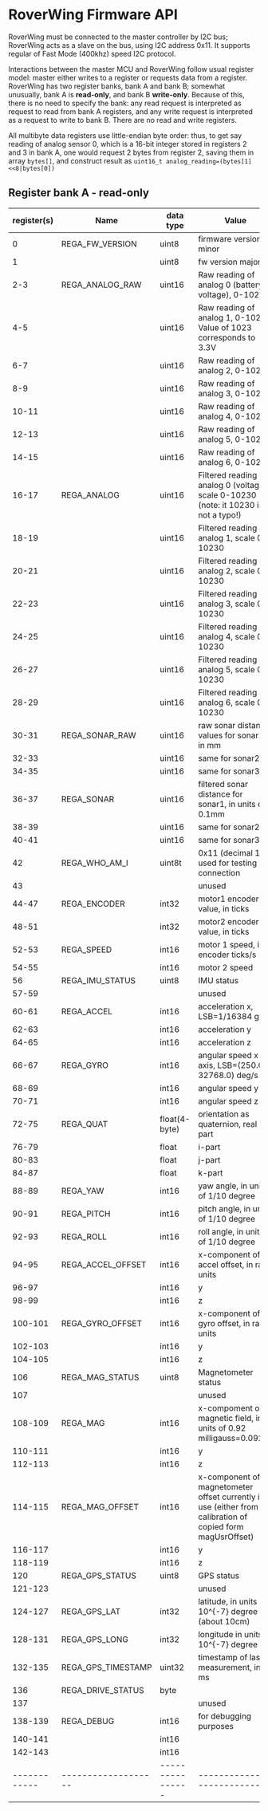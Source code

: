 # RoverWing Firmware API

RoverWing must be connected to the master controller by I2C bus;
RoverWing acts as a slave on the bus, using I2C address  0x11. It supports
regular of Fast Mode (400khz) speed I2C protocol.

Interactions between the master MCU and RoverWing follow usual register model:
master either writes to a register or requests data from a register. RoverWing
has two register banks, bank A and bank B; somewhat unusually,  bank  A is
**read-only**, and bank  B **write-only**. Because of this, there is no need to
specify the bank: any read request is interpreted as request to read from bank
A registers, and any write request is interpreted as a request to write to bank B.
There are no  read and write registers.

All multibyte data registers use little-endian byte order: thus, to get say
reading of analog sensor 0, which is a 16-bit integer stored in registers 2 and
3 in bank A, one would request 2 bytes from register 2, saving them in array
`bytes[]`, and  construct result as
`uint16_t analog_reading=(bytes[1]<<8|bytes[0])`

## Register bank A - read-only

|register(s)|  Name              | data type      |           Value             | 
|------------|-------------------| ---------------|-----------------------------|
| 0          | REGA_FW_VERSION   |  uint8         | firmware version - minor    |
| 1          |                   |  uint8         | fw version major            |
| 2-3        | REGA_ANALOG_RAW   |  uint16        | Raw reading of analog 0 (battery voltage), 0-1023;
| 4-5        |                   |  uint16        | Raw reading of analog 1, 0-1023. Value of 1023 corresponds to 3.3V|
| 6-7        |                   |  uint16        | Raw reading of analog 2, 0-1023|
| 8-9        |                   |  uint16        | Raw reading of analog 3, 0-1023|
| 10-11      |                   |  uint16        | Raw reading of analog 4, 0-1023|
| 12-13      |                   |  uint16        | Raw reading of analog 5, 0-1023|
| 14-15      |                   |  uint16        | Raw reading of analog 6, 0-1023|
| 16-17      | REGA_ANALOG       |  uint16        | Filtered reading of analog 0 (voltage), scale 0-10230 (note: it 10230 is not a typo!)|
| 18-19      |                   |  uint16        | Filtered reading of analog 1, scale 0-10230 |
| 20-21      |                   |  uint16        | Filtered reading of analog 2, scale 0-10230 |
| 22-23      |                   |  uint16        | Filtered reading of analog 3, scale 0-10230 |
| 24-25      |                   |  uint16        | Filtered reading of analog 4, scale 0-10230 |
| 26-27      |                   |  uint16        | Filtered reading of analog 5, scale 0-10230 |
| 28-29      |                   |  uint16        | Filtered reading of analog 6, scale 0-10230 |
| 30-31      | REGA_SONAR_RAW    |  uint16        | raw sonar distance values for sonar1, in mm |
| 32-33      |                   |  uint16        | same for  sonar2                            |
| 34-35      |                   |  uint16        | same for sonar3                             |
| 36-37      | REGA_SONAR        |  uint16        | filtered sonar distance for sonar1, in units of 0.1mm |
| 38-39      |                   |  uint16        | same for sonar2             |
| 40-41      |                   |  uint16        | same for sonar3             |
| 42         | REGA_WHO_AM_I     |  uint8t        | 0x11 (decimal 17); used for testing connection|
| 43         |                   |                | unused                      |
| 44-47      | REGA_ENCODER      |   int32        | motor1 encoder value, in ticks|
| 48-51      |                   |   int32        | motor2 encoder value, in ticks|
| 52-53      | REGA_SPEED        |   int16        | motor 1 speed, in encoder ticks/s|
| 54-55      |                   |   int16        | motor 2 speed               |
| 56         | REGA_IMU_STATUS   |   uint8        | IMU status                  |
| 57-59      |                   |                | unused                      |
| 60-61      | REGA_ACCEL        |   int16        | acceleration x, LSB=1/16384 g|
| 62-63      |                   |   int16        | acceleration y              |
| 64-65      |                   |   int16        | acceleration z              |
| 66-67      | REGA_GYRO         |   int16        | angular speed x-axis, LSB=(250.0 / 32768.0) deg/s|
| 68-69      |                   |   int16        | angular speed y             |
| 70-71      |                   |   int16        | angular speed z             |
| 72-75      | REGA_QUAT         |   float(4-byte)| orientation as quaternion, real part|
| 76-79      |                   |   float        | i-part
| 80-83      |                   |   float        | j-part
| 84-87      |                   |   float        | k-part
| 88-89      | REGA_YAW          |   int16        | yaw angle, in units of 1/10 degree   |
| 90-91      | REGA_PITCH        |   int16        | pitch angle, in units of 1/10 degree |
| 92-93      | REGA_ROLL         |   int16        | roll  angle, in units of 1/10 degree |
| 94-95      | REGA_ACCEL_OFFSET |   int16        | x-component of accel offset, in raw units|
| 96-97      |                   |   int16        | y
| 98-99      |                   |   int16        | z
| 100-101    | REGA_GYRO_OFFSET  |   int16        | x-component of gyro offset, in raw units
| 102-103    |                   |   int16        | y
| 104-105    |                   |   int16        | z
| 106        | REGA_MAG_STATUS   |   uint8        | Magnetometer status
| 107        |                   |                | unused
| 108-109    | REGA_MAG          |   int16        | x-compoment of magnetic field, in units of 0.92 milligauss=0.092uT
| 110-111    |                   |   int16        | y
| 112-113    |                   |   int16        | z
| 114-115    | REGA_MAG_OFFSET   |   int16        | x-component  of magnetometer offset currently in use (either from calibration of copied form magUsrOffset)
| 116-117    |                   |   int16        | y
| 118-119    |                   |   int16        | z
| 120        | REGA_GPS_STATUS   |   uint8        | GPS status
| 121-123    |                   |                | unused
| 124-127    | REGA_GPS_LAT      |   int32        | latitude, in units of 10^{-7} degree (about 10cm)
| 128-131    | REGA_GPS_LONG     |   int32        | longitude in units of 10^{-7} degree
| 132-135    | REGA_GPS_TIMESTAMP | uint32        | timestamp of last measurement, in ms
| 136        | REGA_DRIVE_STATUS |   byte         |
| 137        |                   |                | unused
| 138-139    | REGA_DEBUG        | int16          | for debugging purposes
| 140-141    |                   | int16          |
| 142-143    |                   | int16          |
|------------|-------------------|----------------|----------------------------|
